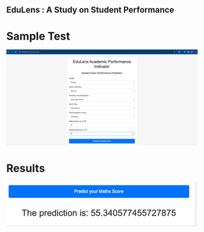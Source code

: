 ## EduLens : A Study on Student Performance


# Sample Test
![Alt text](image.png)

# Results
![Alt text](image-1.png)
